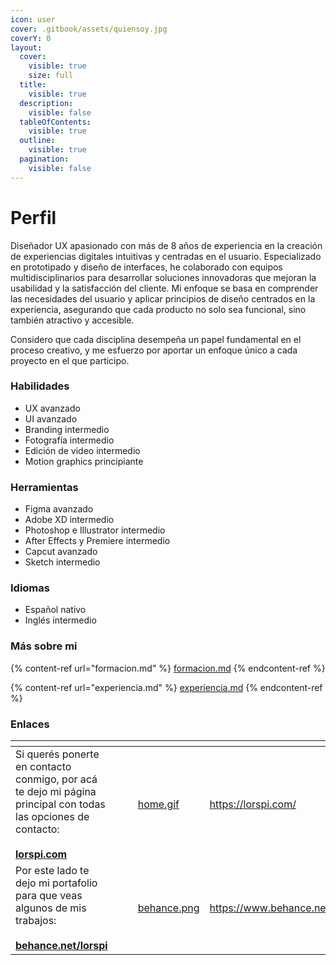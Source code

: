 ```yaml
---
icon: user
cover: .gitbook/assets/quiensoy.jpg
coverY: 0
layout:
  cover:
    visible: true
    size: full
  title:
    visible: true
  description:
    visible: false
  tableOfContents:
    visible: true
  outline:
    visible: true
  pagination:
    visible: false
---
```


# Perfil

Diseñador UX apasionado con más de 8 años de experiencia en la creación de experiencias digitales intuitivas y centradas en el usuario. Especializado en prototipado y diseño de interfaces, he colaborado con equipos multidisciplinarios para desarrollar soluciones innovadoras que mejoran la usabilidad y la satisfacción del cliente. Mi enfoque se basa en comprender las necesidades del usuario y aplicar principios de diseño centrados en la experiencia, asegurando que cada producto no solo sea funcional, sino también atractivo y accesible.

Considero que cada disciplina desempeña un papel fundamental en el proceso creativo, y me esfuerzo por aportar un enfoque único a cada proyecto en el que participo.&#x20;

### Habilidades

* UX avanzado
* UI avanzado
* Branding intermedio
* Fotografía intermedio
* Edición de video intermedio
* Motion graphics principiante

### Herramientas

* Figma avanzado
* Adobe XD intermedio
* Photoshop e Illustrator intermedio
* After Effects y Premiere intermedio
* Capcut avanzado
* Sketch intermedio

### Idiomas

* Español nativo
* Inglés intermedio

### Más sobre mi

{% content-ref url="formacion.md" %}
[formacion.md](formacion.md)
{% endcontent-ref %}

{% content-ref url="experiencia.md" %}
[experiencia.md](experiencia.md)
{% endcontent-ref %}

### Enlaces

<table data-card-size="large" data-view="cards"><thead><tr><th></th><th></th><th></th><th data-hidden data-card-cover data-type="files"></th><th data-hidden data-card-target data-type="content-ref"></th></tr></thead><tbody><tr><td>Si querés ponerte en contacto conmigo, por acá te dejo mi página principal con todas las opciones de contacto:<br><br><a href="https://lorspi.com/"><strong>lorspi.com</strong></a></td><td></td><td></td><td><a href=".gitbook/assets/home.gif">home.gif</a></td><td><a href="https://lorspi.com/">https://lorspi.com/</a></td></tr><tr><td>Por este lado te dejo mi portafolio para que veas algunos de mis trabajos:<br><br><a href="https://www.behance.net/lorspi"><strong>behance.net/lorspi</strong></a></td><td></td><td></td><td><a href=".gitbook/assets/behance.png">behance.png</a></td><td><a href="https://www.behance.net/lorspi">https://www.behance.net/lorspi</a></td></tr></tbody></table>

